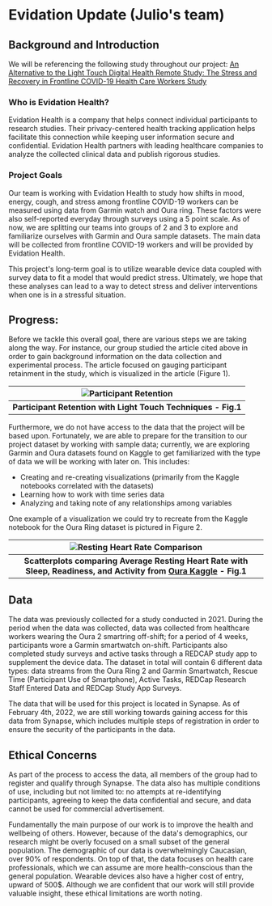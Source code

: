 # Evidation Update (Julio's team)

## Background and Introduction

We will be referencing the following study throughout our project: [An Alternative to the Light Touch Digital Health Remote Study: The Stress and Recovery in Frontline COVID-19 Health Care Workers Study](https://pubmed.ncbi.nlm.nih.gov/34726607/)

### Who is Evidation Health?

Evidation Health is a company that helps connect individual participants to research studies. Their privacy-centered health tracking application helps facilitate this connection while keeping user information secure and confidential. Evidation Health partners with leading healthcare companies to analyze the collected clinical data and publish rigorous studies.

### Project Goals

Our team is working with Evidation Health to study how shifts in mood, energy, cough, and stress among frontline COVID-19 workers can be measured using data from Garmin watch and Oura ring. These factors were also self-reported everyday through surveys using a 5 point scale. As of now, we are splitting our teams into groups of 2 and 3 to explore and familiarize ourselves with Garmin and Oura sample datasets. The main data will be collected from frontline COVID-19 workers and will be provided by Evidation Health.

This project's long-term goal is to utilize wearable device data coupled with survey data to fit a model that would predict stress. Ultimately, we hope that these analyses can lead to a way to detect stress and deliver interventions when one is in a stressful situation.


## Progress:

Before we tackle this overall goal, there are various steps we are taking along the way. For instance, our group studied the article cited above in order to gain background information on the data collection and experimental process. The article focused on gauging participant retainment in the study, which is visualized in the article (Figure 1).


| ![Participant Retention](Fig1_Study_Retention.png) |
|:--:|
| <b>Participant Retention with Light Touch Techniques - Fig.1</b>|

Furthermore, we do not have access to the data that the project will be based upon. Fortunately, we are able to prepare for the transition to our project dataset by working with sample data; currently, we are exploring Garmin and Oura datasets found on Kaggle to get familiarized with the type of data we will be working with later on. This includes:
    
* Creating and re-creating visualizations (primarily from the Kaggle notebooks correlated with the datasets)
* Learning how to work with time series data
* Analyzing and taking note of any relationships among variables

One example of a visualization we could try to recreate from the Kaggle notebook for the Oura Ring dataset is pictured in Figure 2.

| ![Resting Heart Rate Comparison](Fig2_RHR_Comparison.png) |
|:--:|
| <b>Scatterplots comparing Average Resting Heart Rate with Sleep, Readiness, and Activity from [Oura Kaggle](https://www.kaggle.com/eljailarisuhonen/oura-cloud-data-machine-learning-for-beginners) - Fig.1</b>|


## Data

The data was previously collected for a study conducted in 2021. During the period when the data was collected, data was collected from healthcare workers wearing the Oura 2 smartring off-shift; for a period of 4 weeks, participants wore a Garmin smartwatch on-shift. Participants also completed study surveys and active tasks through a REDCAP study app to supplement the device data. The dataset in total will contain 6 different data types: data streams from the Oura Ring 2 and Garmin Smartwatch, Rescue Time (Participant Use of Smartphone), Active Tasks, REDCap Research Staff Entered Data and REDCap Study App Surveys. 

The data that will be used for this project is located in Synapse. As of February 4th, 2022, we are still working towards gaining access for this data from Synapse, which includes multiple steps of registration in order to ensure the security of the participants in the data.


## Ethical Concerns

As part of the process to access the data, all members of the group had to register and qualify through Synapse. The data also has multiple conditions of use, including but not limited to: no attempts at re-identifying participants, agreeing to keep the data confidential and secure, and data cannot be used for commercial advertisement. 

Fundamentally the main purpose of our work is to improve the health and wellbeing of others. However, because of the data's demographics, our research might be overly focused on a small subset of the general population. The demographic of our data is overwhelmingly Caucasian, over 90% of respondents. On top of that, the data focuses on health care professionals, which we can assume are more health-conscious than the general population. Wearable devices also have a higher cost of entry, upward of 500$. Although we are confident that our work will still provide valuable insight, these ethical limitations are worth noting.